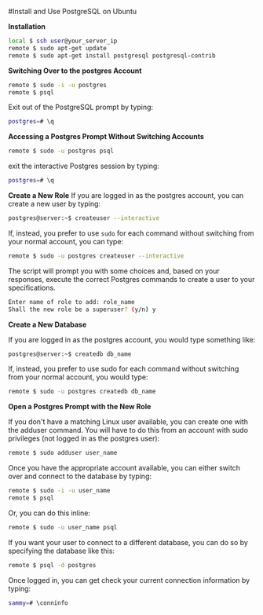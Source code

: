 #Install and Use PostgreSQL on Ubuntu

**Installation**
```sh
local $ ssh user@your_server_ip
remote $ sudo apt-get update
remote $ sudo apt-get install postgresql postgresql-contrib
```

**Switching Over to the postgres Account**
```sh
remote $ sudo -i -u postgres
remote $ psql
```

Exit out of the PostgreSQL prompt by typing:
```sh
postgres=# \q
```

**Accessing a Postgres Prompt Without Switching Accounts**
```sh
remote $ sudo -u postgres psql
```
exit the interactive Postgres session by typing:
```sh
postgres=# \q
```

**Create a New Role**
If you are logged in as the postgres account, you can create a new user by typing:
```sh
postgres@server:~$ createuser --interactive
```

If, instead, you prefer to use `sudo` for each command without switching from your normal account, you can type:
```sh
remote $ sudo -u postgres createuser --interactive
```

The script will prompt you with some choices and, based on your responses, execute the correct Postgres commands to create a user to your specifications.
```sh
Enter name of role to add: role_name
Shall the new role be a superuser? (y/n) y
```

**Create a New Database**

If you are logged in as the postgres account, you would type something like:
```sh
postgres@server:~$ createdb db_name
```

If, instead, you prefer to use sudo for each command without switching from your normal account, you would type:
```sh
remote $ sudo -u postgres createdb db_name
```

**Open a Postgres Prompt with the New Role**

If you don't have a matching Linux user available, you can create one with the adduser command. You will have to do this from an account with sudo privileges (not logged in as the postgres user):
```sh
remote $ sudo adduser user_name
```

Once you have the appropriate account available, you can either switch over and connect to the database by typing:
```sh
remote $ sudo -i -u user_name
remote $ psql
```
Or, you can do this inline:
```sh
remote $ sudo -u user_name psql
```

If you want your user to connect to a different database, you can do so by specifying the database like this:
```sh
remote $ psql -d postgres
```

Once logged in, you can get check your current connection information by typing:
```sh
sammy=# \conninfo
```


